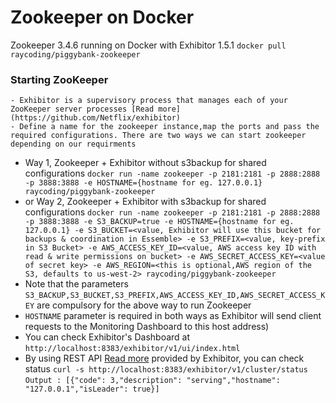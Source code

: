 # Zookeeper on Docker
	
Zookeeper 3.4.6 running on Docker with Exhibitor 1.5.1
`docker pull raycoding/piggybank-zookeeper`

### Starting ZooKeeper

	- Exhibitor is a supervisory process that manages each of your ZooKeeper server processes [Read more](https://github.com/Netflix/exhibitor)
	- Define a name for the zookeeper instance,map the ports and pass the required configurations. There are two ways we can start zookeeper depending on our requirments
  - Way 1, Zookeeper + Exhibitor without s3backup for shared configurations
		`docker run -name zookeeper -p 2181:2181 -p 2888:2888 -p 3888:3888 -e HOSTNAME={hostname for eg. 127.0.0.1} raycoding/piggybank-zookeeper`
  - or Way 2, Zookeeper + Exhibitor with s3backup for shared configurations `docker run -name zookeeper -p 2181:2181 -p 2888:2888 -p 3888:3888 -e S3_BACKUP=true -e HOSTNAME={hostname for eg. 127.0.0.1} -e S3_BUCKET=<value, Exhibitor will use this bucket for backups & coordination in Essemble> -e S3_PREFIX=<value, key-prefix in S3 Bucket> -e AWS_ACCESS_KEY_ID=<value, AWS access key ID with read & write permissions on bucket> -e AWS_SECRET_ACCESS_KEY=<value of secret key> -e AWS_REGION=<this is optional,AWS region of the S3, defaults to us-west-2> raycoding/piggybank-zookeeper`
  - Note that the parameters `S3_BACKUP,S3_BUCKET,S3_PREFIX,AWS_ACCESS_KEY_ID,AWS_SECRET_ACCESS_KEY` are compulsory for the above way to run Zookeeper
  - `HOSTNAME` parameter is required in both ways as Exhibitor will send client requests to the Monitoring Dashboard to this host address)
  - You can check Exhibitor's Dashboard at `http://localhost:8383/exhibitor/v1/ui/index.html`
  - By using REST API [Read more](https://github.com/Netflix/exhibitor/wiki/REST-Introduction) provided by Exhibitor, you can check status
		`curl -s http://localhost:8383/exhibitor/v1/cluster/status`
		`Output : [{"code": 3,"description": "serving","hostname": "127.0.0.1","isLeader": true}]`
